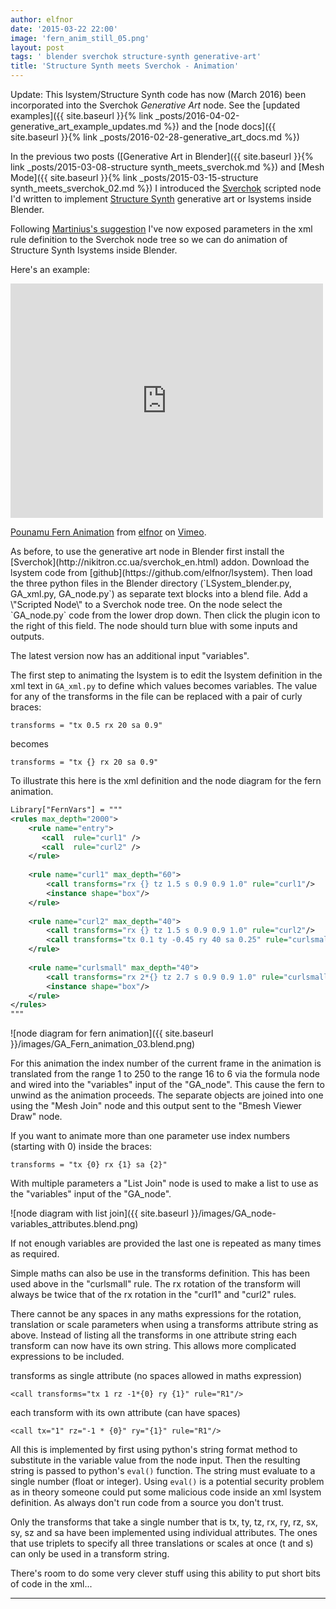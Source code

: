 ```yaml
---
author: elfnor
date: '2015-03-22 22:00'
image: 'fern_anim_still_05.png'
layout: post
tags: ' blender sverchok structure-synth generative-art'
title: 'Structure Synth meets Sverchok - Animation'
---
```


Update: This lsystem/Structure Synth code has now (March 2016) been incorporated into the Sverchok *Generative Art* node. See the [updated examples]({{ site.baseurl }}{% link _posts/2016-04-02-generative_art_example_updates.md %}) and the [node docs]({{ site.baseurl }}{% link _posts/2016-02-28-generative_art_docs.md %})

In the previous two posts ([Generative Art in Blender]({{ site.baseurl }}{% link _posts/2015-03-08-structure synth_meets_sverchok.md %}) and [Mesh Mode]({{ site.baseurl }}{% link _posts/2015-03-15-structure synth_meets_sverchok_02.md %}) I introduced the [Sverchok](http://nikitron.cc.ua/sverchok_en.html) scripted node I\'d written to implement [Structure Synth](http://structuresynth.sourceforge.net/) generative art or lsystems inside Blender.

Following [Martinius\'s suggestion]() I\'ve now exposed parameters in the xml rule definition to the Sverchok node tree so we can do animation of Structure Synth lsystems inside Blender.

Here\'s an example:

<iframe src="https://player.vimeo.com/video/123063760?title=0&byline=0&portrait=0" width="500" height="375" frameborder="0" webkitallowfullscreen mozallowfullscreen allowfullscreen>
</iframe>
<p><a href="https://vimeo.com/123063760">Pounamu Fern Animation</a> from <a href="https://vimeo.com/user38620121">elfnor</a> on <a href="https://vimeo.com">Vimeo</a>.</p>
As before, to use the generative art node in Blender first install the [Sverchok](http://nikitron.cc.ua/sverchok_en.html) addon. Download the lsystem code from [github](https://github.com/elfnor/lsystem). Then load the three python files in the Blender directory (`LSystem_blender.py, GA_xml.py, GA_node.py`) as separate text blocks into a blend file. Add a \"Scripted Node\" to a Sverchok node tree. On the node select the `GA_node.py` code from the lower drop down. Then click the plugin icon to the right of this field. The node should turn blue with some inputs and outputs.

The latest version now has an additional input \"variables\".

The first step to animating the lsystem is to edit the lsystem definition in the xml text in `GA_xml.py` to define which values becomes variables. The value for any of the transforms in the file can be replaced with a pair of curly braces:

    transforms = "tx 0.5 rx 20 sa 0.9"

becomes

    transforms = "tx {} rx 20 sa 0.9"

To illustrate this here is the xml definition and the node diagram for the fern animation.

```xml
Library["FernVars"] = """
<rules max_depth="2000">
    <rule name="entry">
       <call  rule="curl1" />  
       <call  rule="curl2" />      
    </rule>
    
    <rule name="curl1" max_depth="60">
        <call transforms="rx {} tz 1.5 s 0.9 0.9 1.0" rule="curl1"/>
        <instance shape="box"/>        
    </rule>
    
    <rule name="curl2" max_depth="40">
        <call transforms="rx {} tz 1.5 s 0.9 0.9 1.0" rule="curl2"/>
        <call transforms="tx 0.1 ty -0.45 ry 40 sa 0.25" rule="curlsmall" />     
    </rule>    
    
    <rule name="curlsmall" max_depth="40">
        <call transforms="rx 2*{} tz 2.7 s 0.9 0.9 1.0" rule="curlsmall"/>
        <instance shape="box"/>     
    </rule>    
</rules>
"""
```

![node diagram for fern animation]({{ site.baseurl }}/images/GA_Fern_animation_03.blend.png)

For this animation the index number of the current frame in the animation is translated from the range 1 to 250 to the range 16 to 6 via the formula node and wired into the \"variables\" input of the \"GA_node\". This cause the fern to unwind as the animation proceeds. The separate objects are joined into one using the \"Mesh Join\" node and this output sent to the \"Bmesh Viewer Draw\" node.

If you want to animate more than one parameter use index numbers (starting with 0) inside the braces:

    transforms = "tx {0} rx {1} sa {2}"

With multiple parameters a \"List Join\" node is used to make a list to use as the \"variables\" input of the \"GA_node\".

![node diagram with list join]({{ site.baseurl }}/images/GA_node-variables_attributes.blend.png)

If not enough variables are provided the last one is repeated as many times as required.

Simple maths can also be use in the transforms definition. This has been used above in the \"curlsmall\" rule. The rx rotation of the transform will always be twice that of the rx rotation in the \"curl1\" and \"curl2\" rules.

There cannot be any spaces in any maths expressions for the rotation, translation or scale parameters when using a transforms attribute string as above. Instead of listing all the transforms in one attribute string each transform can now have its own string. This allows more complicated expressions to be included.

transforms as single attribute (no spaces allowed in maths expression)

    <call transforms="tx 1 rz -1*{0} ry {1}" rule="R1"/>

each transform with its own attribute (can have spaces)

    <call tx="1" rz="-1 * {0}" ry="{1}" rule="R1"/>

All this is implemented by first using python\'s string format method to substitute in the variable value from the node input. Then the resulting string is passed to python\'s `eval()` function. The string must evaluate to a single number (float or integer). Using `eval()` is a potential security problem as in theory someone could put some malicious code inside an xml lsystem definition. As always don\'t run code from a source you don\'t trust.

Only the transforms that take a single number that is tx, ty, tz, rx, ry, rz, sx, sy, sz and sa have been implemented using individual attributes. The ones that use triplets to specify all three translations or scales at once (t and s) can only be used in a transform string.

There\'s room to do some very clever stuff using this ability to put short bits of code in the xml\...

------------------------------------------------------------------------
